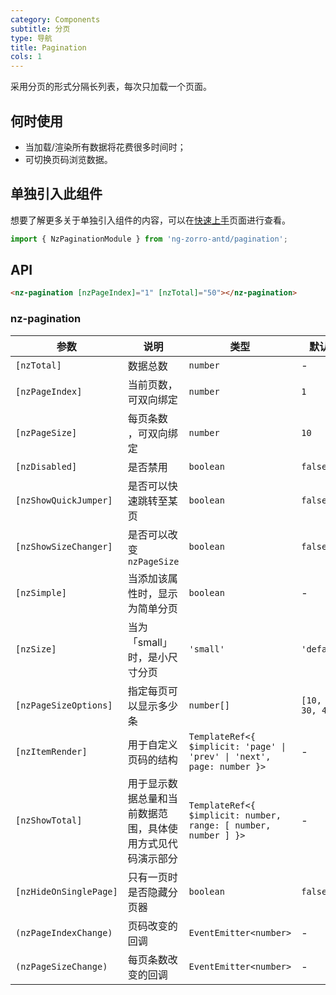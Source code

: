 ```yaml
---
category: Components
subtitle: 分页
type: 导航
title: Pagination
cols: 1
---
```


采用分页的形式分隔长列表，每次只加载一个页面。

## 何时使用

- 当加载/渲染所有数据将花费很多时间时；
- 可切换页码浏览数据。

## 单独引入此组件

想要了解更多关于单独引入组件的内容，可以在[快速上手](/docs/getting-started/zh#单独引入某个组件)页面进行查看。

```ts
import { NzPaginationModule } from 'ng-zorro-antd/pagination';
```

## API

```html
<nz-pagination [nzPageIndex]="1" [nzTotal]="50"></nz-pagination>
```

### nz-pagination

| 参数 | 说明 | 类型 | 默认值 |
| --- | --- | --- | --- |
| `[nzTotal]` | 数据总数 | `number` | - |
| `[nzPageIndex]` | 当前页数，可双向绑定 | `number` | `1` |
| `[nzPageSize]` | 每页条数 ，可双向绑定| `number` | `10`|
| `[nzDisabled]` | 是否禁用 | `boolean` | `false`|
| `[nzShowQuickJumper]` | 是否可以快速跳转至某页 | `boolean` | `false` |
| `[nzShowSizeChanger]` | 是否可以改变 `nzPageSize` | `boolean` | `false` |
| `[nzSimple]` | 当添加该属性时，显示为简单分页 | `boolean` | - |
| `[nzSize]` | 当为「small」时，是小尺寸分页 | `'small'` | `'default'` |
| `[nzPageSizeOptions]` | 指定每页可以显示多少条 | `number[]` | `[10, 20, 30, 40]` |
| `[nzItemRender]` | 用于自定义页码的结构 | `TemplateRef<{ $implicit: 'page' \| 'prev' \| 'next', page: number }>` | - |
| `[nzShowTotal]` | 用于显示数据总量和当前数据范围，具体使用方式见代码演示部分 | `TemplateRef<{ $implicit: number, range: [ number, number ] }>` | - |
| `[nzHideOnSinglePage]` | 只有一页时是否隐藏分页器 | `boolean` | `false` |
| `(nzPageIndexChange)` | 页码改变的回调 | `EventEmitter<number>` | - |
| `(nzPageSizeChange)` | 每页条数改变的回调 | `EventEmitter<number>` | - |
